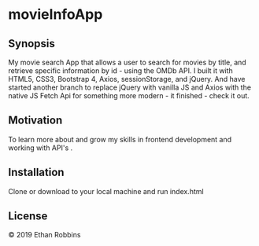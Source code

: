 # movieInfoApp


## Synopsis

My movie search App that allows a user to search for movies by title, and retrieve specific information by id - using the OMDb API. I  built it with HTML5, CSS3, Bootstrap 4, Axios, sessionStorage, and jQuery. And have started another branch to replace jQuery with vanilla JS and Axios with the native JS Fetch Api for something more modern - it finished - check it out.

## Motivation

To learn more about and grow my skills in frontend development and working with API's . 

## Installation

Clone or download to your local machine and run index.html


## License

&copy; 2019 Ethan Robbins
